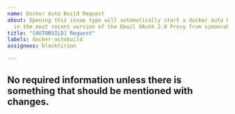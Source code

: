 ```yaml
---
name: Docker Auto Build Request
about: Opening this issue type will automatically start a docker auto build and pull
  in the most recent version of the Email OAuth 2.0 Proxy from simonrob's repository.
title: "[AUTOBUILD] Request"
labels: docker-autobuild
assignees: blacktirion

---
```


## No required information unless there is something that should be mentioned with changes.
